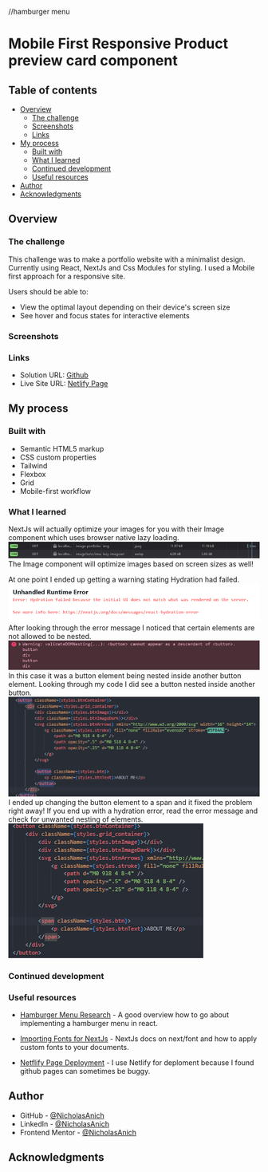 //hamburger menu

# Mobile First Responsive Product preview card component

## Table of contents

-   [Overview](#overview)
    -   [The challenge](#the-challenge)
    -   [Screenshots](#screenshots)
    -   [Links](#links)
-   [My process](#my-process)
    -   [Built with](#built-with)
    -   [What I learned](#what-i-learned)
    -   [Continued development](#continued-development)
    -   [Useful resources](#useful-resources)
-   [Author](#author)
-   [Acknowledgments](#acknowledgments)

## Overview

### The challenge

This challenge was to make a portfolio website with a minimalist design. Currently using React, NextJs and Css Modules for styling. I used a Mobile first approach for a responsive site.

Users should be able to:

-   View the optimal layout depending on their device's screen size
-   See hover and focus states for interactive elements

### Screenshots

### Links

-   Solution URL: [Github]()
-   Live Site URL: [Netlify Page]()

## My process

### Built with

-   Semantic HTML5 markup
-   CSS custom properties
-   Tailwind
-   Flexbox
-   Grid
-   Mobile-first workflow

### What I learned

NextJs will actually optimize your images for you with their Image component which uses browser native lazy loading.
![NextJs transforms jpg to webp](./public/images/screenshots/imageOptimization.png)
The Image component will optimize images based on screen sizes as well!

At one point I ended up getting a warning stating Hydration had failed.
![Hydration Error](./public/images/screenshots/hydrationError.png)
After looking through the error message I noticed that certain elements are not allowed to be nested.
![Error Message](./public/images/screenshots/btnWarning.png)
In this case it was a button element being nested inside another button element.
Looking through my code I did see a button nested inside another button.
![Nested Button](./public/images/screenshots/btnCodeError.png)
I ended up changing the button element to a span and it fixed the problem right away! If you end up with a hydration error, read the error message and check for unwanted nesting of elements.
![Issue Solved](./public/images/screenshots/btnIssueSolved.png)

### Continued development

### Useful resources

-   [Hamburger Menu Research](https://ibaslogic.com/how-to-add-hamburger-menu-in-react/) - A good overview how to go about implementing a hamburger menu in react.

-   [Importing Fonts for NextJs](https://nextjs.org/docs/api-reference/next/font) - NextJs docs on next/font and how to apply custom fonts to your documents.

-   [Netflify Page Deployment](https://www.netlify.com/) - I use Netlify for deploment because I found github pages can sometimes be buggy.

## Author

-   GitHub - [@NicholasAnich](https://github.com/NicholasAnich)
-   LinkedIn - [@NicholasAnich](https://www.linkedin.com/in/nick-anich/)
-   Frontend Mentor - [@NicholasAnich](https://www.frontendmentor.io/profile/yourusername)

## Acknowledgments
